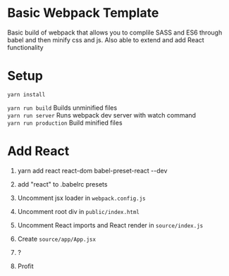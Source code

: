 # Basic Webpack Template
Basic build of webpack that allows you to complile SASS and ES6 through babel and then minify css and js. Also able to extend and add React functionality  

# Setup  
`yarn install`

`yarn run build` Builds unminified files  
`yarn run server` Runs webpack dev server with watch command  
`yarn run production` Build minified files  

# Add React
1. yarn add react react-dom babel-preset-react --dev  

2. add "react" to .babelrc presets  

3. Uncomment jsx loader in `webpack.config.js`  

4. Uncomment root div in `public/index.html`  

5. Uncomment React imports and React render in `source/index.js`  

6. Create `source/app/App.jsx`  

7. ?  

8. Profit  
